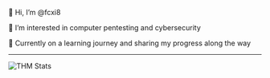 👋 Hi, I’m @fcxi8

👀 I’m interested in computer pentesting and cybersecurity

🌱 Currently on a learning journey and sharing my progress along the way

---

![THM Stats](https://tryhackme-badges.s3.amazonaws.com/fcxi8.png)
